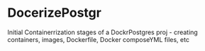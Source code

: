 # DocerizePostgr
Initial Containerrization stages of a DockrPostgres proj -  creating containers, images, Dockerfile, Docker composeYML files, etc
